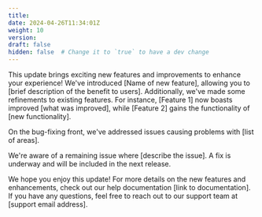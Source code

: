 ```yaml
---
title:
date: 2024-04-26T11:34:01Z
weight: 10
version:
draft: false
hidden: false  # Change it to `true` to have a dev change
---
```


This update brings exciting new features and improvements to enhance your experience! We've introduced [Name of new feature], allowing you to [brief description of the benefit to users]. Additionally, we've made some refinements to existing features. For instance, [Feature 1] now boasts improved [what was improved], while [Feature 2] gains the functionality of [new functionality].

On the bug-fixing front, we've addressed issues causing problems with [list of areas].

We're aware of a remaining issue where [describe the issue]. A fix is underway and will be included in the next release.

We hope you enjoy this update! For more details on the new features and enhancements, check out our help documentation [link to documentation]. If you have any questions, feel free to reach out to our support team at [support email address].
